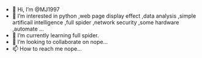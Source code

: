 - 👋 Hi, I’m @MJ1997
- 👀 I’m interested in python ,web page display effect ,data analysis ,simple artificail intelligence ,full spider ,network security ,some hardware ,automate ...
- 🌱 I’m currently learning full spider.
- 💞️ I’m looking to collaborate on nope...
- 📫 How to reach me nope...

<!---
MJ1997/MJ1997 is a ✨ special ✨ repository because its `README.md` (this file) appears on your GitHub profile.
You can click the Preview link to take a look at your changes.
--->
